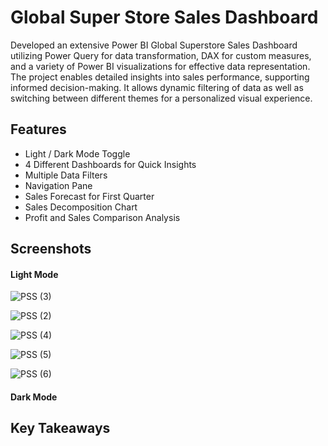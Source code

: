 # Global Super Store Sales Dashboard
Developed an extensive Power BI Global Superstore Sales Dashboard utilizing Power Query for data transformation, DAX for custom  measures, and a variety of Power BI visualizations for effective data representation. The project enables detailed insights into sales  performance, supporting informed decision-making. It allows dynamic filtering of data as well as switching between different themes for a personalized visual experience.

## Features

- Light / Dark Mode Toggle
- 4 Different Dashboards for Quick Insights
- Multiple Data Filters
- Navigation Pane
- Sales Forecast for First Quarter
- Sales Decomposition Chart
- Profit and Sales Comparison Analysis


## Screenshots
#### Light Mode
![PSS (3)](https://github.com/jarsheenkaur/Global-Super-Store-Sales-Dashboard/assets/152518497/c65219b3-1cb4-42a8-9aed-302f9d486f86)

![PSS (2)](https://github.com/jarsheenkaur/Global-Super-Store-Sales-Dashboard/assets/152518497/76bab02e-6fcc-4b71-9812-39ba6b16cfee)

![PSS (4)](https://github.com/jarsheenkaur/Global-Super-Store-Sales-Dashboard/assets/152518497/9cdfb594-bd04-44c7-be18-6213f43e876c)

![PSS (5)](https://github.com/jarsheenkaur/Global-Super-Store-Sales-Dashboard/assets/152518497/c1d358fe-2799-4705-af90-28daca3a69e3)

![PSS (6)](https://github.com/jarsheenkaur/Global-Super-Store-Sales-Dashboard/assets/152518497/7b41a0c0-836b-43bf-b64b-9dc841d1b3af)


#### Dark Mode




## Key Takeaways


